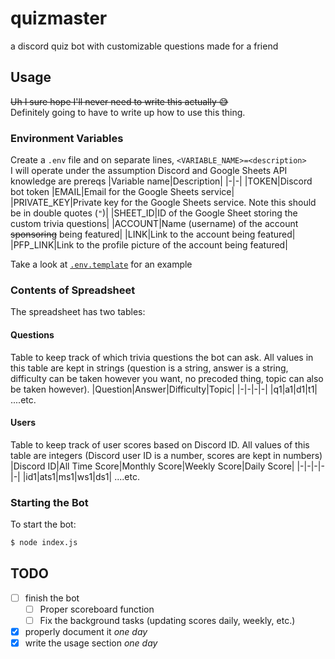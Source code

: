 # quizmaster
a discord quiz bot with customizable questions made for a friend
## Usage
~~Uh I sure hope I'll never need to write this actually 😅~~  
Definitely going to have to write up how to use this thing.  
### Environment Variables
Create a `.env` file and on separate lines, `<VARIABLE_NAME>=<description>`  
I will operate under the assumption Discord and Google Sheets API knowledge are prereqs
|Variable name|Description|
|-|-|
|TOKEN|Discord bot token
|EMAIL|Email for the Google Sheets service|
|PRIVATE_KEY|Private key for the Google Sheets service. Note this should be in double quotes (`"`)|
|SHEET_ID|ID of the Google Sheet storing the custom trivia questions|
|ACCOUNT|Name (username) of the account ~~sponsoring~~ being featured|
|LINK|Link to the account being featured|
|PFP_LINK|Link to the profile picture of the account being featured|

Take a look at [`.env.template`](./.env.template) for an example
### Contents of Spreadsheet
The spreadsheet has two tables:
#### Questions
Table to keep track of which trivia questions the bot can ask. All values in this table are kept in strings (question is a string, answer is a string, difficulty can be taken however you want, no precoded thing, topic can also be taken however).
|Question|Answer|Difficulty|Topic|
|-|-|-|-|
|q1|a1|d1|t1|
....etc.
#### Users
Table to keep track of user scores based on Discord ID. All values of this table are integers (Discord user ID is a number, scores are kept in numbers)
|Discord ID|All Time Score|Monthly Score|Weekly Score|Daily Score|
|-|-|-|-|-|
|id1|ats1|ms1|ws1|ds1|
....etc.
### Starting the Bot
To start the bot:
```bash
$ node index.js
```
## TODO
- [ ] finish the bot
  - [ ] Proper scoreboard function
  - [ ] Fix the background tasks (updating scores daily, weekly, etc.)
- [X] properly document it *one day*
- [X] write the usage section *one day*
